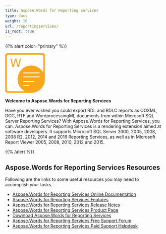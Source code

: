 ```yaml
---
title: Aspose.Words for Reporting Services
type: docs
weight: 10
url: /reportingservices/
is_root: true
---
```


{{% alert color="primary" %}} 

**![todo:image_alt_text](home_1)**

**Welcome to Aspose.Words for Reporting Services**

Have you ever wished you could export RDL and RDLC reports as OOXML, DOC, RTF and WordprocessingML documents from within Microsoft SQL Server Reporting Services? With Aspose.Words for Reporting Services, you can. Aspose.Words for Reporting Services is a rendering extension aimed at software developers. It supports Microsoft SQL Server 2000, 2005, 2008, 2008 R2, 2012, 2014 and 2016 Reporting Services, as well as in Microsoft Report Viewer 2005, 2008, 2010, 2012 and 2015.

{{% /alert %}} 
## **Aspose.Words for Reporting Services Resources**
Following are the links to some useful resources you may need to accomplish your tasks.

- [Aspose.Words for Reporting Services Online Documentation](/words/reportingservices/)
- [Aspose.Words for Reporting Services Features](/words/reportingservices/feature-tour/)
- [Aspose.Words for Reporting Services Release Notes](/words/reportingservices/release-notes/)
- [Aspose.Words for Reporting Services Product Page](https://products.aspose.com/words/reporting-services)
- [Download Aspose.Words for Reporting Services](https://downloads.aspose.com/words/reportingservices)
- [Aspose.Words for Reporting Services Free Support Forum](https://forum.aspose.com/c/words)
- [Aspose.Words for Reporting Services Paid Support Helpdesk](https://helpdesk.aspose.com/)
